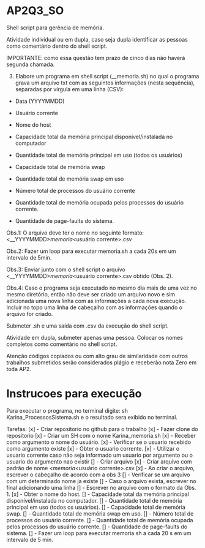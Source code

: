 # AP2Q3_SO
Shell script para gerência de memória.

Atividade individual ou em dupla, caso seja dupla identificar as pessoas como comentário dentro do shell script.

IMPORTANTE: como essa questão tem prazo de cinco dias  não haverá segunda chamada.

3. Elabore um programa em shell script (<primeironome1>_<primeironome2>_memoria.sh) no qual o programa grava um arquivo txt com as seguintes informações (nesta sequência), separadas por vírgula em uma linha (CSV):

- Data (YYYYMMDD)

- Usuário corrente

- Nome do host

- Capacidade total da memória principal disponível/instalada no computador

- Quantidade total de memória principal em uso (todos os usuários)

- Capacidade total de memória swap

- Quantidade total de memória swap em uso

- Número total de processos do usuário corrente

- Quantidade total de memória ocupada pelos processos do usuário corrente.

- Quantidade de page-faults do sistema.

Obs.1: O arquivo deve ter o nome no seguinte formato: <<primeironome1>_<primeironome2>_YYYYMMDD>_memoria_<usuário corrente>.csv

Obs.2: Fazer um loop para executar memoria.sh a cada 20s em um intervalo de 5min.

Obs.3: Enviar junto com o shell script o arquivo <<primeironome1>_<primeironome2>_YYYYMMDD>_memoria_<usuário corrente>.csv obtido (Obs. 2).

Obs.4: Caso o programa seja executado no mesmo dia mais de uma vez no mesmo diretório, então não deve ser criado um arquivo novo e sim adicionada uma nova linha com as informações a cada nova execução. Incluir no topo uma linha de cabeçalho com as informações quando o arquivo for criado.


Submeter .sh e uma saída com .csv da execução do shell script.

Atividade em dupla, submeter apenas uma pessoa. Colocar os nomes  completos como comentário no shell script.

Atenção códigos copiados ou com alto grau de similaridade com outros trabalhos submetidos serão considerados plágio e receberão nota Zero em toda AP2.

# Instrucoes para execução

Para executar o programa, no terminal digite: sh Karina_ProcessosSistema.sh e o resultado sera exibido no terminal.

Tarefas: 
[x] - Criar repositorio no github para o trabalho 
[x] - Fazer clone do repositorio 
[x] - Criar um SH com o nome Karina_memoria.sh 
[x] - Receber como argumento o nome do usuário. 
[x] - Verificar se o usuario recebido como argumento existe 
[x] - Obter o usuario corrente. 
[x] - Utilizar o usuario corrente caso não seja informado um usuario por argumento ou o usuario do argumento nao existir 
[] - Criar arquivo 
[x] - Criar arquivo com padrão de nome <<primeironome1>_<primeironome2>_<YYYYMMDD>_memoria_<usuário corrente>.csv 
[x] - Ao criar o arquivo, escrever o cabeçalho de acordo com a obs 3 
[] - Verificar se um arquivo com um determinado nome ja existe 
[] - Caso o arquivo exista, escrever no final adicionando uma linha 
[] - Escrever no arquivo com o formato da Obs. 1. 
[x] - Obter o nome do host.
[] - Capacidade total da memória principal disponível/instalada no computador. 
[] - Quantidade total de memória principal em uso (todos os usuários).
[] - Capacidade total de memória swap.
[] - Quantidade total de memória swap em uso.
[] - Número total de processos do usuário corrente.
[] - Quantidade total de memória ocupada pelos processos do usuário corrente.
[] - Quantidade de page-faults do sistema.
[] - Fazer um loop para executar memoria.sh a cada 20 s em um intervalo de 5 min.